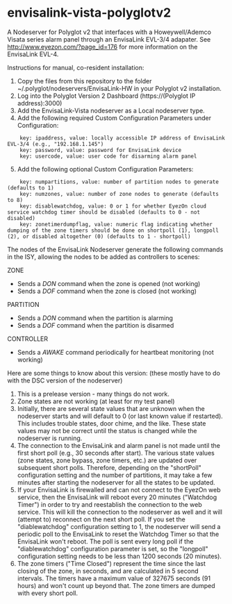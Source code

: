 # envisalink-vista-polyglotv2
A Nodeserver for Polyglot v2 that interfaces with a Howeywell/Ademco Visata series alarm panel through an EnvisaLink EVL-3/4 adapater. See http://www.eyezon.com/?page_id=176 for more information on the EnvisaLink EVL-4.

Instructions for manual, co-resident installation:

1. Copy the files from this repository to the folder ~/.polyglot/nodeservers/EnvisaLink-HW in your Polyglot v2 installation.
2. Log into the Polyglot Version 2 Dashboard (https://(Polyglot IP address):3000)
3. Add the EnvisaLink-Vista nodeserver as a Local nodeserver type.
4. Add the following required Custom Configuration Parameters under Configuration:
```
    key: ipaddress, value: locally accessible IP address of EnvisaLink EVL-3/4 (e.g., "192.168.1.145")
    key: password, value: password for EnvisaLink device
    key: usercode, value: user code for disarming alarm panel
```
5. Add the following optional Custom Configuration Parameters:
```
    key: numpartitions, value: number of partition nodes to generate (defaults to 1)
    key: numzones, value: number of zone nodes to generate (defaults to 8)
    key: disablewatchdog, value: 0 or 1 for whether EyezOn cloud service watchdog timer should be disabled (defaults to 0 - not disabled)
    key: zonetimerdumpflag, value: numeric flag indicating whether dumping of the zone timers should be done on shortpoll (1), longpoll (2), or disabled altogether (0) (defaults to 1 - shortpoll)
```
The nodes of the EnvisaLink Nodeserver generate the following commands in the ISY, allowing the nodes to be added as controllers to scenes:

ZONE
- Sends a *DON* command when the zone is opened (not working)
- Sends a *DOF* command when the zone is closed (not working)

PARTITION
- Sends a *DON* command when the partition is alarming
- Sends a *DOF* command when the partition is disarmed

CONTROLLER
- Sends a *AWAKE* command periodically for heartbeat monitoring (not working)

Here are some things to know about this version: (these mostly have to do with the DSC version of the nodeserver)

1. This is a prelease version - many things do not work.
2. Zone states are not working (at least for my test panel)
3. Initially, there are several state values that are unknown when the nodeserver starts and will default to 0 (or last known value if restarted). This includes trouble states, door chime, and the like. These state values may not be correct until the status is changed while the nodeserver is running.
4. The connection to the EnvisaLink and alarm panel is not made until the first short poll (e.g., 30 seconds after start). The various state values (zone states, zone bypass, zone timers, etc.) are updated over subsequent short polls. Therefore, depending on the "shortPoll" configuration setting and the number of partitions, it may take a few minutes after starting the nodeserver for all the states to be updated.
5. If your EnvisaLink is firewalled and can not connect to the EyezOn web service, then the EnvisaLink will reboot every 20 minutes ("Watchdog Timer") in order to try and reestablish the connection to the web service. This will kill the connection to the nodeserver as well and it will (attempt to) reconnect on the next short poll. If you set the "diablewatchdog" configuration setting to 1, the nodeserver will send a periodic poll to the EnvisaLink to reset the Watchdog Timer so that the EnvisaLink won't reboot. The poll is sent every long poll if the "diablewatchdog" configuration parameter is set, so the "longpoll" configuration setting needs to be less than 1200 seconds (20 minutes).
6. The zone timers ("Time Closed") represent the time since the last closing of the zone, in seconds, and are calculated in 5 second intervals. The timers have a maximum value of 327675 seconds (91 hours) and won't count up beyond that. The zone timers are dumped with every short poll.  

